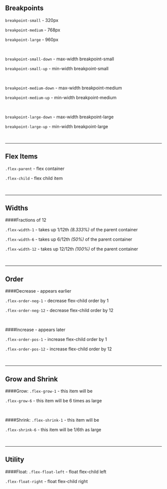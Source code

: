 Breakpoints
-----------
`breakpoint-small` - 320px

`breakpoint-medium` - 768px

`breakpoint-large` - 960px

<br>

`breakpoint-small-down` - max-width breakpoint-small

`breakpoint-small-up` - min-width breakpoint-small

<br>

`breakpoint-medium-down` - max-width breakpoint-medium

`breakpoint-medium-up` - min-width breakpoint-medium

<br>

`breakpoint-large-down` - max-width breakpoint-large

`breakpoint-large-up` - min-width breakpoint-large

<br>

___

Flex Items
-----------

`.flex-parent` - flex container 

`.flex-child` - flex child item

<br>

___

Widths
-----------
####Fractions of 12

`.flex-width-1` - takes up 1/12th *(8.333%)* of the parent container

`.flex-width-6` - takes up 6/12th *(50%)* of the parent container

`.flex-width-12` - takes up 12/12th *(100%)* of the parent container

<br>

___

Order
-----------

####Decrease - appears earlier

`.flex-order-neg-1` - decrease flex-child order by 1

`.flex-order-neg-12` - decrease flex-child order by 12

<br>

####Increase - appears later

`.flex-order-pos-1` - increase flex-child order by 1

`.flex-order-pos-12` - increase flex-child order by 12

<br>

___

Grow and Shrink
-----------

####Grow:
`.flex-grow-1` - this item will be 

`.flex-grow-6` - this item will be 6 times as large

<br>

####Shrink:
`.flex-shrink-1` - this item will be

`.flex-shrink-6` - this item will be 1/6th as large

<br>

___

Utility
-----------

####Float:
`.flex-float-left` - float flex-child left

`.flex-float-right` - float flex-child right

<br>
